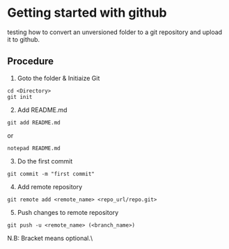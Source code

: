 # Getting started with github

testing how to convert an unversioned folder to a git repository and upload it to github.

## Procedure 
1. Goto the folder & Initiaize Git
```
cd <Directory>
git init
```

2. Add README.md
```
git add README.md
```
or
```
notepad README.md
```
3. Do the first commit
```
git commit -m "first commit"
```

4. Add remote repository
```
git remote add <remote_name> <repo_url/repo.git>
```
5. Push changes to remote repository
```
git push -u <remote_name> (<branch_name>)
```

N.B: Bracket means optional.\

